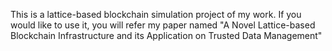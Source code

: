 This is a lattice-based blockchain simulation project of my work.
If you would like to use it, you will refer my paper named "A Novel Lattice-based Blockchain Infrastructure and its Application on Trusted Data Management"